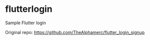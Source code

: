 # flutterlogin
Sample Flutter login

Original repo: https://github.com/TheAlphamerc/flutter_login_signup
